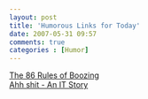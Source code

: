 ```yaml
---
layout: post
title: 'Humorous Links for Today'
date: 2007-05-31 09:57
comments: true
categories : [Humor]
---  
```


<a href="http://www.moderndrunkardmagazine.com/issues/01-02/01_02_booze_rules.htm">The 86 Rules of Boozing</a>
<br>
<a href="http://community.livejournal.com/techsupport/1368038.html">Ahh shit - An IT Story</a>

